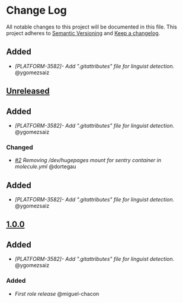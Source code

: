 # Change Log
All notable changes to this project will be documented in this file.
This project adheres to [Semantic Versioning](http://semver.org/) and [Keep a changelog](https://github.com/olivierlacan/keep-a-changelog).


## Added
- *[PLATFORM-3582]- Add ".gitattributes" file for linguist detection.* @ygomezsaiz

## [Unreleased](https://github.com/idealista/sentry_role/tree/develop)


## Added
- *[PLATFORM-3582]- Add ".gitattributes" file for linguist detection.* @ygomezsaiz

### Changed
- *[#2](https://github.com/idealista/sentry_role/issues/2) Removing /dev/hugepages mount for sentry container in molecule.yml* @dortegau


## Added
- *[PLATFORM-3582]- Add ".gitattributes" file for linguist detection.* @ygomezsaiz

## [1.0.0](https://github.com/idealista/sentry_role/tree/1.0.0)

## Added
- *[PLATFORM-3582]- Add ".gitattributes" file for linguist detection.* @ygomezsaiz

### Added
- *First role release* @miguel-chacon
